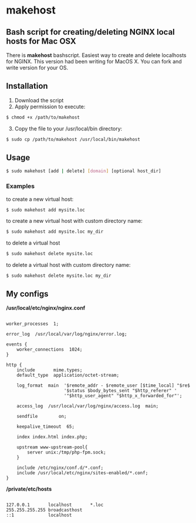 # makehost
<h2>Bash script for creating/deleting NGINX local hosts for Mac OSX</h2>

There is <b>makehost</b> bashscript. Easiest way to create and delete localhosts for NGINX. This version had been writing for MacOS X. You can fork and write version for your OS. 

## Installation ##

1. Download the script
2. Apply permission to execute:

```bash
$ chmod +x /path/to/makehost
```

3. Copy the file to your /usr/local/bin directory:

```bash
$ sudo cp /path/to/makehost /usr/local/bin/makehost
```

## Usage ##

```bash
$ sudo makehost [add | delete] [domain] [optional host_dir]
```

### Examples ###

to create a new virtual host:

```bash
$ sudo makehost add mysite.loc
```
to create a new virtual host with custom directory name:

```bash
$ sudo makehost add mysite.loc my_dir
```
to delete a virtual host

```bash
$ sudo makehost delete mysite.loc
```

to delete a virtual host with custom directory name:

```
$ sudo makehost delete mysite.loc my_dir
```


<h2>My configs</h2>

<b>/usr/local/etc/nginx/nginx.conf</b>
<pre><code>
worker_processes  1;

error_log  /usr/local/var/log/nginx/error.log;

events {
    worker_connections  1024;
}

http {
    include       mime.types;
    default_type  application/octet-stream;

    log_format  main  '$remote_addr - $remote_user [$time_local] "$re$
                      '$status $body_bytes_sent "$http_referer" '
                      '"$http_user_agent" "$http_x_forwarded_for"';

    access_log  /usr/local/var/log/nginx/access.log  main;

    sendfile        on;

    keepalive_timeout  65;

    index index.html index.php;

    upstream www-upstream-pool{
        server unix:/tmp/php-fpm.sock;
    }

    include /etc/nginx/conf.d/*.conf;
    include /usr/local/etc/nginx/sites-enabled/*.conf;
}
</code></pre>

<b>/private/etc/hosts</b>
<pre><code>
127.0.0.1       localhost       *.loc
255.255.255.255 broadcasthost
::1             localhost
</code></pre>

